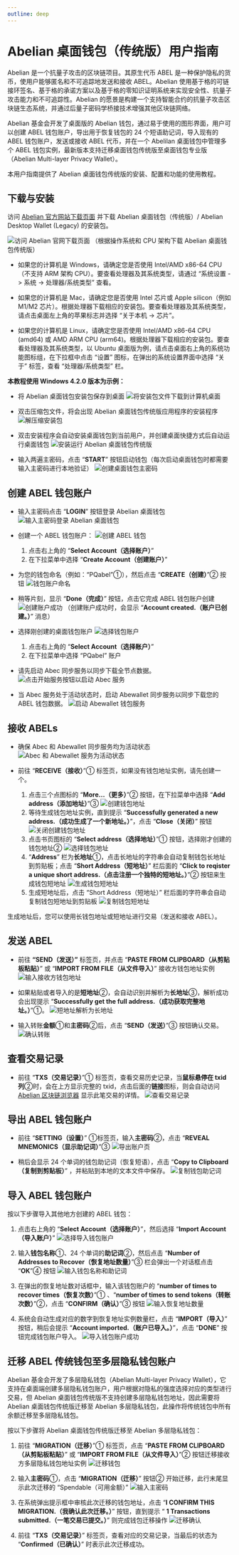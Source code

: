 ```yaml
---
outline: deep
---
```


# Abelian 桌面钱包（传统版）用户指南

Abelian 是一个抗量子攻击的区块链项目。其原生代币 ABEL 是一种保护隐私的货币，使用户能够匿名和不可追踪地发送和接收 ABEL。Abelian 使用基于格的可链接环签名、基于格的承诺方案以及基于格的零知识证明系统来实现安全性、抗量子攻击能力和不可追踪性。Abelian 的愿景是构建一个支持智能合约的抗量子攻击区块链生态系统，并通过后量子密码学桥接技术增强其他区块链网络。

Abelian 基金会开发了桌面版的 Abelian 钱包，通过易于使用的图形界面，用户可以创建 ABEL 钱包账户，导出用于恢复钱包的 24 个短语助记词，导入现有的 ABEL 钱包账户，发送或接收 ABEL 代币，并在一个 Abelilan 桌面钱包中管理多个 ABEL 钱包实例，最新版本支持迁移桌面钱包传统版至桌面钱包专业版（Abelian Multi-layer Privacy Wallet）。

本用户指南提供了 Abelian 桌面钱包传统版的安装、配置和功能的使用教程。

## 下载与安装

访问 [Abelian 官方网站下载页面](https://pqabelian.io/download#desktop) 并下载 Abelian 桌面钱包（传统版）/ Abelian Desktop Wallet (Legacy) 的安装包。

![访问 Abelian 官网下载页面](/desktop-wallet/legacy/download-page.png)
（根据操作系统和 CPU 架构下载 Abelian 桌面钱包传统版）

- 如果您的计算机是 Windows，请确定您是否使用 Intel/AMD x86-64 CPU（不支持 ARM 架构 CPU）。要查看处理器及其系统类型，请通过 “系统设置 -> 系统 -> 处理器/系统类型” 查看。

- 如果您的计算机是 Mac，请确定您是否使用 Intel 芯片或 Apple silicon（例如 M1/M2 芯片）。根据处理器下载相应的安装包。要查看处理器及其系统类型，请点击桌面左上角的苹果标志并选择 “关于本机 -> 芯片”。

- 如果您的计算机是 Linux，请确定您是否使用 Intel/AMD x86-64 CPU (amd64) 或 AMD ARM CPU (arm64)。根据处理器下载相应的安装包。要查看处理器及其系统类型，以 Ubuntu 桌面版为例，请点击桌面右上角的系统功能图标组，在下拉框中点击 “设置” 图标，在弹出的系统设置界面中选择 “关于” 标签，查看 “处理器/系统类型” 栏。

**本教程使用 Windows 4.2.0 版本为示例：**

- 将 Abelian 桌面钱包安装包保存到桌面
![将安装包文件下载到计算机桌面](/desktop-wallet/legacy/download.png)

- 双击压缩包文件，将会出现 Abelian 桌面钱包传统版应用程序的安装程序
![解压缩安装包](/desktop-wallet/legacy/installer.png)

- 双击安装程序会自动安装桌面钱包到当前用户，并创建桌面快捷方式后自动运行桌面钱包
![安装运行 Abelian 桌面钱包传统版](/desktop-wallet/legacy/runing.png)

- 输入两遍主密码，点击 “**START**” 按钮启动钱包（每次启动桌面钱包时都需要输入主密码进行本地验证）
![创建桌面钱包主密码](/desktop-wallet/legacy/input-password.png)

## 创建 ABEL 钱包账户

- 输入主密码点击 “**LOGIN**” 按钮登录 Abelian 桌面钱包
![输入主密码登录 Abelian 桌面钱包](/desktop-wallet/legacy/login.png)

- 创建一个 ABEL 钱包账户：
![创建 ABEL 钱包](/desktop-wallet/legacy/create-account.png)
  1. 点击右上角的 “**Select Account（选择账户）**”
  2. 在下拉菜单中选择 “**Create Account（创建账户）**”

- 为您的钱包命名（例如：“PQabel”①），然后点击 “**CREATE（创建）**”② 按钮
![钱包账户命名](/desktop-wallet/legacy/account-name.png)

- 稍等片刻，显示 “**Done（完成）**” 按钮，点击它完成 ABEL 钱包账户创建
![创建账户成功](/desktop-wallet/legacy/create-account-success.png)
（创建账户成功时，会显示 “**Account created.（账户已创建。）**” 消息）

- 选择刚创建的桌面钱包账户
![选择钱包账户](/desktop-wallet/legacy/select-account.png)
  1. 点击右上角的 “**Select Account（选择账户）**”
  2. 在下拉菜单中选择 “PQabel” 账户
  
- 请先启动 Abec 同步服务以同步下载全节点数据。
![点击开始服务按钮以启动 Abec 服务](/desktop-wallet/legacy/start-abec-sync-service.png)

- 当 Abec 服务处于活动状态时，启动 Abewallet 同步服务以同步下载您的 ABEL 钱包数据。
![启动 Abewallet 钱包服务](/desktop-wallet/legacy/start-abewallet-sync-service.png)

## 接收 ABELs

- 确保 Abec 和 Abewallet 同步服务均为活动状态
![Abec 和 Abewallet 服务为活动状态](/desktop-wallet/legacy/abec-abewallet-active-services.png)

- 前往 “**RECEIVE（接收）**”① 标签页，如果没有钱包地址实例，请先创建一个。
  1. 点击三个点图标的 “**More...（更多）**”② 按钮，在下拉菜单中选择 “**Add address（添加地址）**”③
   ![创建钱包地址](/desktop-wallet/legacy/create-wallet-address.png)<br>
  2. 等待生成钱包地址实例，直到提示 “**Successfully generated a new address.（成功生成了一个新地址。）**”，点击 “**Close（关闭）**” 按钮
   ![关闭创建钱包地址](/desktop-wallet/legacy/close-create-address.png)<br>
  3. 点击书页图标的 “**Select address（选择地址）**”① 按钮，选择刚才创建的钱包地址②
   ![选择钱包地址](/desktop-wallet/legacy/select-address.png)<br>
  4. “**Address**” 栏为**长地址**①，点击长地址的字符串会自动复制钱包长地址到剪贴板；点击 “**Short Address（短地址）**” 栏后面的 “**Click to reqister a unique short address.（点击注册一个独特的短地址。）**”② 按钮来生成钱包短地址
   ![生成钱包短地址](/desktop-wallet/legacy/generate-short-address.png)<br>
  5. 生成短地址后，点击 “Short Address（短地址）” 栏后面的字符串会自动复制钱包短地址到剪贴板
   ![复制钱包短地址](/desktop-wallet/legacy/copy-short-address.png)

生成地址后，您可以使用长钱包地址或短地址进行交易（发送和接收 ABEL）。

## 发送 ABEL

- 前往 **“SEND（发送）”** 标签页，并点击 “**PASTE FROM CLIPBOARD（从剪贴板粘贴）**” 或 “**IMPORT FROM FILE（从文件导入）**” 接收方钱包地址实例
![输入接收方钱包地址](/desktop-wallet/legacy/input-receiver-address.png)

- 如果粘贴或者导入的是**短地址**②，会自动识别并解析为**长地址**③，解析成功会出现提示 “**Successfully get the full address.（成功获取完整地址。）**”①。
![短地址解析为长地址](/desktop-wallet/legacy/short-address-to-full-address.png)

- 输入转账**金额**①和**主密码**②后，点击 “**SEND（发送）**”③ 按钮确认交易。
![确认转账](/desktop-wallet/legacy/confirm-transaction.png)

## 查看交易记录

- 前往 “**TXS（交易记录）**”① 标签页，查看交易历史记录，当**鼠标悬停在 txid 列**②时，会在上方显示完整的 txid，点击后面的**链接**图标，则会自动访问 [Abelian 区块链浏览器](https://explorer.pqabelian.io) 显示此笔交易的详情。 
![查看交易记录](/desktop-wallet/legacy/transaction-record.png)

## 导出 ABEL 钱包账户

- 前往 “**SETTING（设置）**” ①标签页，输入**主密码**②，点击 “**REVEAL MNEMONICS（显示助记词）**”③
  ![导出账户页](/desktop-wallet/legacy/export-account-page.png)

- 稍后会显示 24 个单词的钱包助记词（恢复短语），点击 “**Copy to Clipboard（复制到剪贴板）**” ，并粘贴到本地的文本文件中保存。
  ![复制钱包助记词](/desktop-wallet/legacy/copy-mnemonics.png)

## 导入 ABEL 钱包账户

按以下步骤导入其他地方创建的 ABEL 钱包：

1. 点击右上角的 “**Select Account（选择账户）**”，然后选择 “**Import Account（导入账户）**”
![选择导入钱包账户](/desktop-wallet/legacy/select-import-account.png)<br>

2. 输入**钱包名称**①、24 个单词的**助记词**②，然后点击 “**Number of Addresses to Recover（恢复地址数量）**”③ 栏会弹出一个对话框点击 “**OK**”④ 按钮
![输入钱包名称和助记词](/desktop-wallet/legacy/input-account-name-mnemonics.png)<br>

3. 在弹出的恢复地址数对话框中，输入该钱包账户的 “**number of times to recover times（恢复次数）**”① 、“**number of times to send tokens（转账次数）**”②，点击 “**CONFIRM（确认）**”③ 按钮
![输入恢复地址数量](/desktop-wallet/legacy/input-recover-send-times.png)<br>

4. 系统会自动生成对应的数字到恢复地址实例数量栏，点击 “**IMPORT（导入）**” 按钮，稍后会提示 “**Account imported.（账户已导入。）**”，点击 “**DONE**” 按钮完成钱包账户导入。
![导入钱包账户成功](/desktop-wallet/legacy/import-account-success.png)

## 迁移 ABEL 传统钱包至多层隐私钱包账户

Abelian 基金会开发了多层隐私钱包（Abelian Multi-layer Privacy Wallet），它支持在桌面端创建多层隐私钱包账户，用户根据对隐私的强度选择对应的类型进行交易，但 Abelian 桌面钱包传统版不支持创建多层隐私钱包地址，因此需要将 Abelian 桌面钱包传统版迁移至 Abelian 多层隐私钱包，此操作将传统钱包中所有余额迁移至多层隐私钱包。

按以下步骤将 Abelian 桌面钱包传统版迁移至 Abelian 多层隐私钱包：

1. 前往 “**MIGRATION（迁移）**”① 标签页，点击 “**PASTE FROM CLIPBOARD（从剪贴板粘贴）**” 或 “**IMPORT FROM FILE（从文件导入）**”② 按钮迁移接收方多层隐私钱包地址实例
![迁移钱包](/desktop-wallet/legacy/migrate-mlp-wallet.png)<br>

2. 输入**主密码**①，点击 “**MIGRATION（迁移）**” 按钮② 开始迁移，此行末尾显示此次迁移的 “Spendable（可用金额）”
![输入主密码](/desktop-wallet/legacy/input-password-migration.png)<br>

3. 在系统弹出提示框中审核此次迁移的钱包地址，点击 “**I CONFIRM THIS MIGRATION.（我确认此次迁移。）**” 按钮，直到提示 “ **1 Transactions submitted.（一笔交易已提交。）**” 则完成钱包迁移操作
![迁移确认](/desktop-wallet/legacy/migration-confirm.png)

4. 前往 “**TXS（交易记录）**” 标签页，查看对应的交易记录，当最后的状态为 “**Confirmed（已确认）**” 时表示此次迁移成功。
